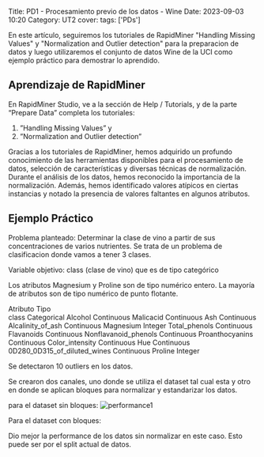 Title: PD1 - Procesamiento previo de los datos - Wine
Date: 2023-09-03 10:20
Category: UT2
cover:
tags: ['PDs'] 

En este artículo, seguiremos los tutoriales de RapidMiner "Handling Missing Values" y "Normalization and Outlier detection" para la preparacion de datos y luego utilizaremos el conjunto de datos Wine de la UCI como ejemplo práctico para demostrar lo aprendido.

## Aprendizaje de RapidMiner
En RapidMiner Studio, ve a la sección de Help / Tutorials, y de la parte “Prepare Data” completa
los tutoriales:
1. ”Handling Missing Values” y
2. ”Normalization and Outlier detection”

Gracias a los tutoriales de RapidMiner, hemos adquirido un profundo conocimiento de las herramientas disponibles para el procesamiento de datos, selección de características y diversas técnicas de normalización.
Durante el análisis de los datos, hemos reconocido la importancia de la normalización. Además, hemos identificado valores atípicos en ciertas instancias y notado la presencia de valores faltantes en algunos atributos.

<!-- Faltan los dos .rmp -->

## Ejemplo Práctico
Problema planteado: Determinar la clase de vino a partir de sus concentraciones de varios nutrientes. Se trata de un problema de clasificacion donde vamos a tener 3 clases.


Variable objetivo: class (clase de vino) que es de tipo categórico
<!-- Falta imagen de los atributos y sus tipos -->

Los atributos Magnesium y Proline son de tipo numérico entero.
La mayoría de atributos son de tipo numérico de punto flotante.

Atributo					Tipo	
class						Categorical
Alcohol						Continuous
Malicacid					Continuous
Ash						Continuous
Alcalinity_of_ash				Continuous
Magnesium					Integer
Total_phenols					Continuous
Flavanoids					Continuous
Nonflavanoid_phenols				Continuous
Proanthocyanins					Continuous
Color_intensity					Continuous
Hue						Continuous
0D280_0D315_of_diluted_wines			Continuous
Proline						Integer

Se detectaron 10 outliers en los datos.
<!-- Imagen Outliers -->


Se crearon dos canales, uno donde se utiliza el dataset tal cual esta y otro en donde se aplican bloques para normalizar y estandarizar los datos.

para el dataset sin bloques:
![performance1](https://github.com/gcabrera243/portafolioIA/tree/main/content/UT2/PDs/PD1/PerformanceSinNormalizar.png?raw=true)

Para el dataset con bloques:
<!-- Imagen Performance Normalizado -->

Dio mejor la performance de los datos sin normalizar en este caso. Esto puede ser por el split actual de datos.
<!-- Falta el .rmp -->

